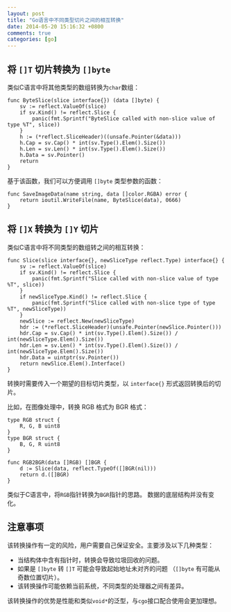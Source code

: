 ```yaml
---
layout: post
title: "Go语言中不同类型切片之间的相互转换"
date: 2014-05-20 15:16:32 +0800
comments: true
categories: [go]
---
```


## 将 `[]T` 切片转换为 `[]byte`

类似C语言中将其他类型的数组转换为`char`数组：

	func ByteSlice(slice interface{}) (data []byte) {
		sv := reflect.ValueOf(slice)
		if sv.Kind() != reflect.Slice {
			panic(fmt.Sprintf("ByteSlice called with non-slice value of type %T", slice))
		}
		h := (*reflect.SliceHeader)((unsafe.Pointer(&data)))
		h.Cap = sv.Cap() * int(sv.Type().Elem().Size())
		h.Len = sv.Len() * int(sv.Type().Elem().Size())
		h.Data = sv.Pointer()
		return
	}

基于该函数，我们可以方便调用 `[]byte` 类型参数的函数：

	func SaveImageData(name string, data []color.RGBA) error {
		return ioutil.WriteFile(name, ByteSlice(data), 0666)
	}

## 将 `[]X` 转换为 `[]Y` 切片

类似C语言中将不同类型的数组转之间的相互转换：
	
	func Slice(slice interface{}, newSliceType reflect.Type) interface{} {
		sv := reflect.ValueOf(slice)
		if sv.Kind() != reflect.Slice {
			panic(fmt.Sprintf("Slice called with non-slice value of type %T", slice))
		}
		if newSliceType.Kind() != reflect.Slice {
			panic(fmt.Sprintf("Slice called with non-slice type of type %T", newSliceType))
		}
		newSlice := reflect.New(newSliceType)
		hdr := (*reflect.SliceHeader)(unsafe.Pointer(newSlice.Pointer()))
		hdr.Cap = sv.Cap() * int(sv.Type().Elem().Size()) / int(newSliceType.Elem().Size())
		hdr.Len = sv.Len() * int(sv.Type().Elem().Size()) / int(newSliceType.Elem().Size())
		hdr.Data = uintptr(sv.Pointer())
		return newSlice.Elem().Interface()
	}

转换时需要传入一个期望的目标切片类型，以 `interface{}` 形式返回转换后的切片。

比如，在图像处理中，转换 RGB 格式为 BGR 格式：

	type RGB struct {
		R, G, B uint8
	}
	type BGR struct {
		B, G, R uint8
	}

	func RGB2BGR(data []RGB) []BGR {
		d := Slice(data, reflect.TypeOf([]BGR(nil)))
		return d.([]BGR)
	}

类似于C语言中，将`RGB`指针转换为`BGR`指针的思路。 数据的底层结构并没有变化。

## 注意事项

该转换操作有一定的风险，用户需要自己保证安全。主要涉及以下几种类型：

- 当结构体中含有指针时，转换会导致垃圾回收的问题。
- 如果是 `[]byte` 转 `[]T` 可能会导致起始地址未对齐的问题 （`[]byte` 有可能从奇数位置切片）。
- 该转换操作可能依赖当前系统，不同类型的处理器之间有差异。

该转换操作的优势是性能和类似`void*`的泛型，与`cgo`接口配合使用会更加理想。

